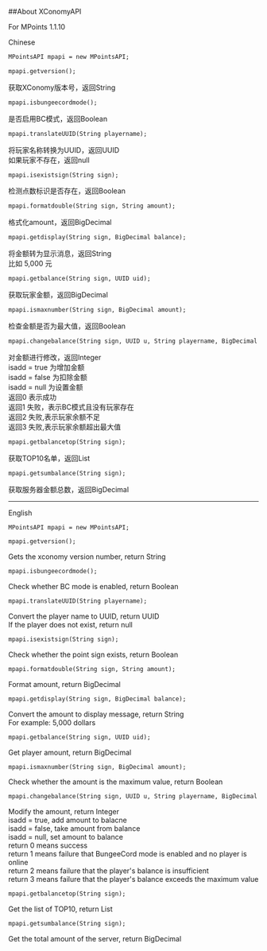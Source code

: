 ##About XConomyAPI

For MPoints 1.1.10

Chinese
```xml
MPointsAPI mpapi = new MPointsAPI;
```

```xml
mpapi.getversion();
```
获取XConomy版本号，返回String

```xml
mpapi.isbungeecordmode();
```
是否启用BC模式，返回Boolean

```xml
mpapi.translateUUID(String playername);
```
将玩家名称转换为UUID，返回UUID  
如果玩家不存在，返回null

```xml
mpapi.isexistsign(String sign);
```
检测点数标识是否存在，返回Boolean

```xml
mpapi.formatdouble(String sign, String amount);
```
格式化amount，返回BigDecimal

```xml
mpapi.getdisplay(String sign, BigDecimal balance);
```
将金额转为显示消息，返回String  
比如 5,000 元

```xml
mpapi.getbalance(String sign, UUID uid);
```
获取玩家金额，返回BigDecimal

```xml
mpapi.ismaxnumber(String sign, BigDecimal amount);
```
检查金额是否为最大值，返回Boolean

```xml
mpapi.changebalance(String sign, UUID u, String playername, BigDecimal amount, Boolean isadd);
```
对金额进行修改，返回Integer  
isadd = true 为增加金额  
isadd = false 为扣除金额  
isadd = null 为设置金额  
返回0 表示成功  
返回1 失败，表示BC模式且没有玩家存在  
返回2 失败,表示玩家余额不足  
返回3 失败,表示玩家余额超出最大值  

```xml
mpapi.getbalancetop(String sign);
```
获取TOP10名单，返回List<String>

```xml
mpapi.getsumbalance(String sign);
```
获取服务器金额总数，返回BigDecimal


****


English
```xml
MPointsAPI mpapi = new MPointsAPI;
```

```xml
mpapi.getversion();
```
Gets the xconomy version number, return String

```xml
mpapi.isbungeecordmode();
```
Check whether BC mode is enabled, return Boolean

```xml
mpapi.translateUUID(String playername);
```
Convert the player name to UUID, return UUID  
If the player does not exist, return null

```xml
mpapi.isexistsign(String sign);
```
Check whether the point sign exists, return Boolean

```xml
mpapi.formatdouble(String sign, String amount);
```
Format amount, return BigDecimal

```xml
mpapi.getdisplay(String sign, BigDecimal balance);
```
Convert the amount to display message, return String  
For example: 5,000 dollars

```xml
mpapi.getbalance(String sign, UUID uid);
```
Get player amount, return BigDecimal

```xml
mpapi.ismaxnumber(String sign, BigDecimal amount);
```
Check whether the amount is the maximum value, return Boolean

```xml
mpapi.changebalance(String sign, UUID u, String playername, BigDecimal amount, Boolean isadd);
```
Modify the amount, return Integer  
isadd = true, add amount to balacne  
isadd = false, take amount from balance  
isadd = null, set amount to balance  
return 0 means success  
return 1 means failure that BungeeCord mode is enabled and no player is online  
return 2 means failure that the player's balance is insufficient  
return 3 means failure that the player's balance exceeds the maximum value  

```xml
mpapi.getbalancetop(String sign);
```
Get the list of TOP10, return List<String>

```xml
mpapi.getsumbalance(String sign);
```
Get the total amount of the server, return BigDecimal
```